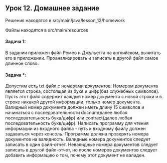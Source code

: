 ## Урок 12. Домашнее задание
Решения находятся в src/main/java/lesson_12/homework

Файлы находятся в src/main/resources
#### Задача 1:
В задании приложен файл Ромео и Джульетта на английском, вычитать его в приложении.
Проанализировать и записать в другой файл самое длинное слово.
#### Задача *:
Допустим есть txt файл с номерами документов. Номером документа является строка,
состоящая из букв и цифр(без служебных символов). Пусть этот файл содержит каждый
номер документа с новой строки и в строке никакой другой информации, только номер
документа. Валидный номер документа должен иметь длину 15 символов и начинаться с
последовательности docnum(далее любая последовательность букв/цифр) или
contract(далее любая последовательность букв/цифр). Написать программу для чтения
информации из входного файла - путь к входному файлу должен задаваться через
консоль. Программа должна проверять номера документов на валидность. Валидные
номера документов следует записать в один файл-отчет. Невалидные номера документов
следует записать в другой файл-отчет, но после номеров документов следует добавить
информацию о том, почему этот документ не валиден.
